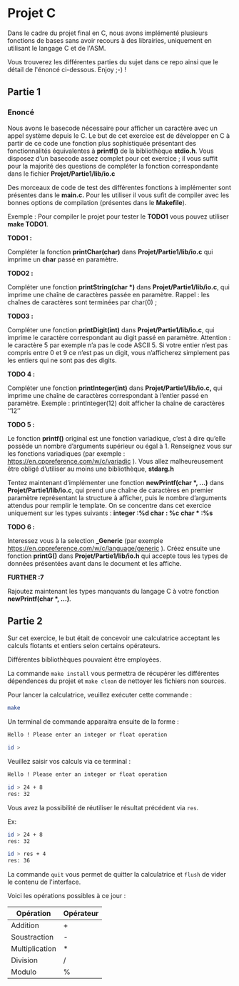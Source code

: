 # Projet C

Dans le cadre du projet final en C, nous avons implémenté plusieurs fonctions de bases sans avoir recours à des librairies, uniquement en utilisant le langage C et de l'ASM.

Vous trouverez les différentes parties du sujet dans ce repo ainsi que le détail de l'énoncé ci-dessous. Enjoy ;-) !

## Partie 1

### Enoncé

Nous avons le basecode nécessaire pour afficher un caractère avec un appel système depuis le C. Le but de cet exercice est de développer en C à  partir de ce code une fonction plus sophistiquée présentant des fonctionnalités équivalentes à  **printf()** de la bibliothèque **stdio.h**. Vous disposez d’un basecode assez complet pour cet exercice ; il vous suffit pour la majorité des questions de compléter la fonction correspondante dans le fichier **Projet/Partie1/lib/io.c**

Des morceaux de code de test des différentes fonctions à implémenter sont présentes dans le **main.c.** Pour les utiliser il vous sufit de compiler avec les bonnes options de compilation (présentes dans le **Makefile**).

Exemple : Pour compiler le projet pour tester le  **TODO1** vous pouvez utiliser **make TODO1**.

**TODO1 :**

Compléter la fonction **printChar(char)** dans **Projet/Partie1/lib/io.c** qui imprime un **char** passé en paramètre. 

**TODO2 :**

Compléter une fonction **printString(char \*)** dans **Projet/Partie1/lib/io.c**, qui imprime une chaîne de caractères passée en paramètre. Rappel : les chaînes de caractères sont terminées par char(0) ;

**TODO3 :**

Compléter une fonction **printDigit(int)** dans **Projet/Partie1/lib/io.c**, qui imprime le caractère correspondant au digit passé en paramètre. Attention : le caractère 5 par exemple n’a pas le code ASCII 5. Si votre entier n’est pas compris entre 0 et 9 ce n’est pas un digit, vous n’afficherez simplement pas les entiers qui ne sont pas des digits.

**TODO 4 :**

Compléter une fonction **printInteger(int)** dans **Projet/Partie1/lib/io.c,** qui imprime une chaîne de caractères correspondant à l’entier passé en paramètre. Exemple : printInteger(12) doit afficher la chaîne de caractères ‘‘12’’ 

**TODO 5 :**

Le fonction **printf()** original est une fonction variadique, c’est à dire qu’elle possède un nombre d’arguments supérieur ou égal à 1. Renseignez vous sur les fonctions variadiques (par exemple : https://en.cppreference.com/w/c/variadic ). Vous allez malheureusement être obligé d’utiliser au moins une bibliothèque,  **stdarg.h**

Tentez maintenant d’implémenter une fonction  **newPrintf(char \*, …)** dans **Projet/Partie1/lib/io.c**, qui prend une chaîne de caractères en premier paramètre représentant la structure à afficher, puis le nombre d’arguments attendus pour remplir le template. On se concentre dans cet exercice uniquement sur les types suivants : **integer :%d char : %c char \* :%s**

**TODO 6 :**

Interessez vous à la selection **\_Generic** (par exemple https://en.cppreference.com/w/c/language/generic ). Créez ensuite une fonction **printG()** dans **Projet/Partie1/lib/io.h** qui accepte tous les types de données présentées avant dans le document et les affiche.

**FURTHER  :7**

Rajoutez maintenant les types manquants du langage C à votre fonction  **newPrintf(char \*, …)**.


## Partie 2

Sur cet exercice, le but était de concevoir une calculatrice acceptant les calculs flotants et entiers selon certains opérateurs.

Différentes bibliothèques pouvaient être employées.

La commande ```make install``` vous permettra de récupérer les différentes dépendences du projet et ```make clean``` de nettoyer les fichiers non sources.

Pour lancer la calculatrice, veuillez exécuter cette commande :

```sh
make
```

Un terminal de commande apparaitra ensuite de la forme :

```sh
Hello ! Please enter an integer or float operation

id >
```

Veuillez saisir vos calculs via ce terminal :

```sh
Hello ! Please enter an integer or float operation

id > 24 + 8
res: 32
```
Vous avez la possibilité de réutiliser le résultat précédent via ```res```.

Ex:

```sh
id > 24 + 8
res: 32

id > res + 4
res: 36
```


La commande ```quit``` vous permet de quitter la calculatrice et ```flush``` de vider le contenu de l'interface.

Voici les opérations possibles à ce jour :

| Opération | Opérateur |
|-----------|:----------|
| Addition | + |
| Soustraction | - |
| Multiplication | * |
| Division | / |
| Modulo | % |
